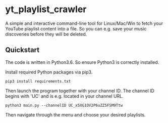 # yt_playlist_crawler

A simple and interactive command-line tool for Linux/Mac/Win to fetch your YouTube playlist content into a file.
So you can e.g. save your music discoveries before they will be deleted.

## Quickstart

The code is written in Python3.6. So ensure Python3 is correctly installed.

Install required Python packages via pip3.

`pip3 install requirements.txt`

Then launch the program together with your channel ID. The channel ID begins with 'UC' and is e.g. located in your channel URL.

`python3 main.py --channelID UC_x5XG1OV2P6uZZ5FSM9Ttw`

Then navigate through the menu and choose your desired playlists.

